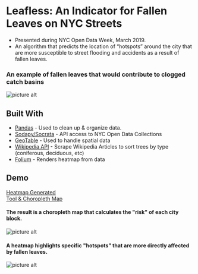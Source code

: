 # Leafless: An Indicator for Fallen Leaves on NYC Streets
* Presented during NYC Open Data Week, March 2019.
* An algorithm that predicts the location of “hotspots” around the city that are more susceptible to street flooding and accidents as a result of fallen leaves.

### An example of fallen leaves that would contribute to clogged catch basins
![picture alt](https://torontodrainservice.com/wp-content/uploads/2016/10/Leaves05-1024x310.jpg "An example of fallen leaves.") 

## Built With
* [Pandas](https://pandas.pydata.org/) - Used to clean up & organize data.
* [Sodapy/Socrata](https://dev.socrata.com/consumers/getting-started.html) - API access to NYC Open Data Collections
* [GeoTable](https://pypi.org/project/geotable/) - Used to handle spatial data
* [Wikipedia API](https://pypi.org/project/geotable/) - Scrape Wikipedia Articles to sort trees by type (coniferous, deciduous, etc)
* [Folium](https://pypi.org/project/folium/) - Renders heatmap from data

## Demo
[Heatmap Generated](https://sites.google.com/view/leaflessnyc/zipcodes/11419 "Heatmap Generated")<br>
[Tool & Choropleth Map](https://crosscompute.com/t/2Mdo29l4KCuHIRw4ViR8ZHvHU8YgdwXf "Tool")

#### The result is a choropleth map that calculates the "risk" of each city block.
![picture alt](https://github.com/naiemg/Leafless-Fallen-Leaves-Indicator/blob/master/Media/choropleth.png "Choropleth Generated")

#### A heatmap highlights specific "hotspots" that are more directly affected by fallen leaves.
![picture alt](https://github.com/naiemg/Leafless-Fallen-Leaves-Indicator/blob/master/Media/heatmap.png "Heatmap Generated") 


